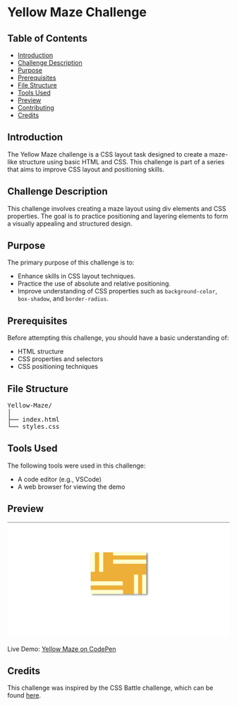 <h1>Yellow Maze Challenge</h1>

<h2>Table of Contents</h2>
<ul>
    <li><a href="#introduction">Introduction</a></li>
    <li><a href="#challenge-description">Challenge Description</a></li>
    <li><a href="#purpose">Purpose</a></li>
    <li><a href="#prerequisites">Prerequisites</a></li>
    <li><a href="#file-structure">File Structure</a></li>
    <li><a href="#tools-used">Tools Used</a></li>
    <li><a href="#preview">Preview</a></li>
    <li><a href="#contributing">Contributing</a></li>
    <li><a href="#credits">Credits</a></li>
</ul>

<h2 id="introduction">Introduction</h2>
<p>The Yellow Maze challenge is a CSS layout task designed to create a maze-like structure using basic HTML and CSS. This challenge is part of a series that aims to improve CSS layout and positioning skills.</p>

<h2 id="challenge-description">Challenge Description</h2>
<p>This challenge involves creating a maze layout using div elements and CSS properties. The goal is to practice positioning and layering elements to form a visually appealing and structured design.</p>

<h2 id="purpose">Purpose</h2>
<p>The primary purpose of this challenge is to:</p>
<ul>
    <li>Enhance skills in CSS layout techniques.</li>
    <li>Practice the use of absolute and relative positioning.</li>
    <li>Improve understanding of CSS properties such as <code>background-color</code>, <code>box-shadow</code>, and <code>border-radius</code>.</li>
</ul>

<h2 id="prerequisites">Prerequisites</h2>
<p>Before attempting this challenge, you should have a basic understanding of:</p>
<ul>
    <li>HTML structure</li>
    <li>CSS properties and selectors</li>
    <li>CSS positioning techniques</li>
</ul>

<h2 id="file-structure">File Structure</h2>
<pre>
Yellow-Maze/
│
├── index.html
└── styles.css
</pre>

<h2 id="tools-used">Tools Used</h2>
<p>The following tools were used in this challenge:</p>
<ul>
    <li>A code editor (e.g., VSCode)</li>
    <li>A web browser for viewing the demo</li>
</ul>

<h2 id="preview">Preview</h2>
<img src="Preview.png" alt="Yellow Maze Screenshot">
<p>Live Demo: <a href="https://codepen.io/Yashi-the-lessful/pen/MWdNwvd" target="_blank">Yellow Maze on CodePen</a></p>

<h2 id="credits">Credits</h2>
<p>This challenge was inspired by the CSS Battle challenge, which can be found <a href="https://cssbattle.dev/play/fQLj0ZRJsJD5jsCq7XLA" target="_blank">here</a>.</p>